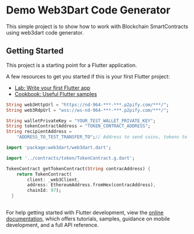 # Demo Web3Dart Code Generator

This simple project is to show how to work with Blockchain SmartContracts using web3dart code generator.

## Getting Started

This project is a starting point for a Flutter application.

A few resources to get you started if this is your first Flutter project:

- [Lab: Write your first Flutter app](https://docs.flutter.dev/get-started/codelab)
- [Cookbook: Useful Flutter samples](https://docs.flutter.dev/cookbook)

```dart
String web3HttpUrl = "https://nd-964-***-***.p2pify.com/***/";
String web3RdpUrl = "wss://ws-nd-964-***-***.p2pify.com/***/";

String walletPrivateKey = "YOUR_TEST_WALLET_PRIVATE_KEY";
String tokenContractAddress = "TOKEN_CONTRACT_ADDRESS";
String recipientAddress =
    "ADDRESS_TO_TEST_TRANSFER_TO";// Address to send coins, tokens to
```


```dart
import 'package:web3dart/web3dart.dart';

import '../contracts/token/TokenContract.g.dart';

TokenContract getTokenContract(String contracAddress) {
    return TokenContract(
        client: _web3Client,
        address: EthereumAddress.fromHex(contracAddress),
        chainId: 97);
  }
  
```

For help getting started with Flutter development, view the
[online documentation](https://docs.flutter.dev/), which offers tutorials,
samples, guidance on mobile development, and a full API reference.
